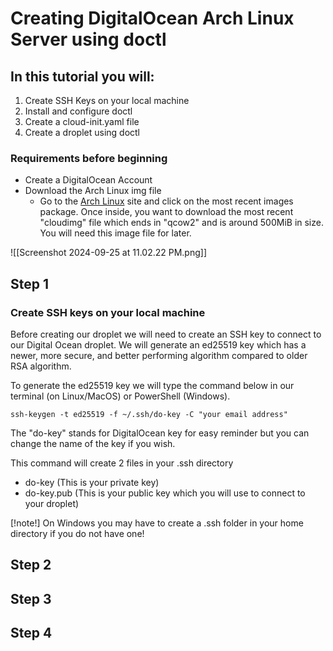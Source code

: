 # Creating DigitalOcean Arch Linux Server using doctl

## In this tutorial you will:

1. Create SSH Keys on your local machine
2. Install and configure doctl
3. Create a cloud-init.yaml file
4. Create a droplet using doctl 

### Requirements before beginning 

- Create a DigitalOcean Account 
- Download the Arch Linux img file
  - Go to the [Arch Linux](https://gitlab.archlinux.org/archlinux/arch-boxes/-/packages/) site and click on the most recent images package. Once inside, you want to download the most recent "cloudimg" file which ends in "qcow2" and is around 500MiB in size. You will need this image file for later.

![[Screenshot 2024-09-25 at 11.02.22 PM.png]]

## Step 1

### Create SSH keys on your local machine

Before creating our droplet we will need to create an SSH key to connect to our Digital Ocean droplet. We will generate an ed25519 key which has a newer, more secure, and better performing algorithm compared to older RSA algorithm.

To generate the ed25519 key we will type the command below in our terminal (on Linux/MacOS) or PowerShell (Windows). 

```
ssh-keygen -t ed25519 -f ~/.ssh/do-key -C "your email address"
```

The "do-key" stands for DigitalOcean key for easy reminder but you can change the name of the key if you wish.

This command will create 2 files in your .ssh directory 
- do-key (This is your private key)
- do-key.pub (This is your public key which you will use to connect to your droplet)

[!note!] On Windows you may have to create a .ssh folder in your home directory if you do not have one!

## Step 2

## Step 3

## Step 4

